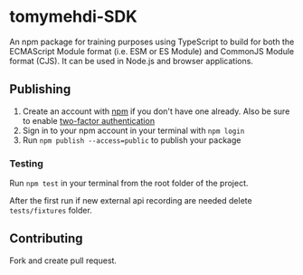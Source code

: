 # tomymehdi-SDK

An npm package for training purposes using TypeScript to build for both the ECMAScript Module format (i.e. ESM or ES Module) and CommonJS Module format (CJS). It can be used in Node.js and browser applications.

## Publishing

1. Create an account with [npm](https://www.npmjs.com/signup) if you don't have one already. Also be sure to enable [two-factor authentication](https://docs.npmjs.com/configuring-two-factor-authentication)
1. Sign in to your npm account in your terminal with `npm login`
1. Run `npm publish --access=public` to publish your package

### Testing

Run `npm test` in your terminal from the root folder of the project.

After the first run if new external api recording are needed delete `tests/fixtures` folder.

## Contributing
Fork and create pull request.